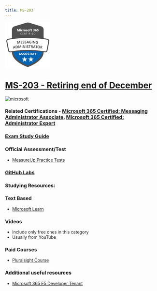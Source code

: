 ```yaml
---
title: MS-203
---
```


<img src="/Images/certs/ms-203.png" width="150" height="150">

# [MS-203 - Retiring end of December](https://learn.microsoft.com/certifications/exams/ms-203)

<a href='https://learn.microsoft.com/en-us/certifications/browse/?type=role-based&levels=intermediate' target="_blank"><img alt='microsoft' src='https://img.shields.io/badge/associate-100000?style=for-the-badge&logo=microsoft&logoColor=white&labelColor=0078D4&color=212221'/></a> 

### Related Certifications - [Microsoft 365 Certified: Messaging Administrator Associate](https://learn.microsoft.com/en-us/certifications/m365-messaging-administrator), [Microsoft 365 Certified: Administrator Expert](https://learn.microsoft.com/en-us/certifications/m365-enterprise-administrator)


### [Exam Study Guide](https://aka.ms/ms203-studyguide)

### Official Assessment/Test
- [MeasureUp Practice Tests](https://www.measureup.com/microsoft-practice-test-ms-203-microsoft-365-messaging.html)

### [GitHub Labs](https://github.com/MicrosoftLearning/MS-203T00-Microsoft-365-Messaging/tree/master/Instructions/Labs)

### Studying Resources:

### Text Based
- [Microsoft Learn](https://learn.microsoft.com/certifications/exams/ms-203)
### Videos
- Include only free ones in this category
- Usually from YouTube
### Paid Courses
- [Pluralsight Course](https://www.pluralsight.com/paths/microsoft-365-messaging-ms-203)
### Additional useful resources
- [Microsoft 365 E5 Developer Tenant](https://developer.microsoft.com/en-us/microsoft-365/dev-program)

